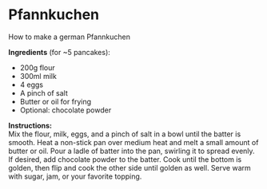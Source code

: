 # Pfannkuchen
How to make a german Pfannkuchen

**Ingredients** (for ~5 pancakes):  
- 200g flour  
- 300ml milk  
- 4 eggs  
- A pinch of salt  
- Butter or oil for frying  
- Optional: chocolate powder  

**Instructions:**  
Mix the flour, milk, eggs, and a pinch of salt in a bowl until the batter is smooth. Heat a non-stick pan over medium heat and melt a small amount of butter or oil. Pour a ladle of batter into the pan, swirling it to spread evenly. If desired, add chocolate powder to the batter. Cook until the bottom is golden, then flip and cook the other side until golden as well. Serve warm with sugar, jam, or your favorite topping.
